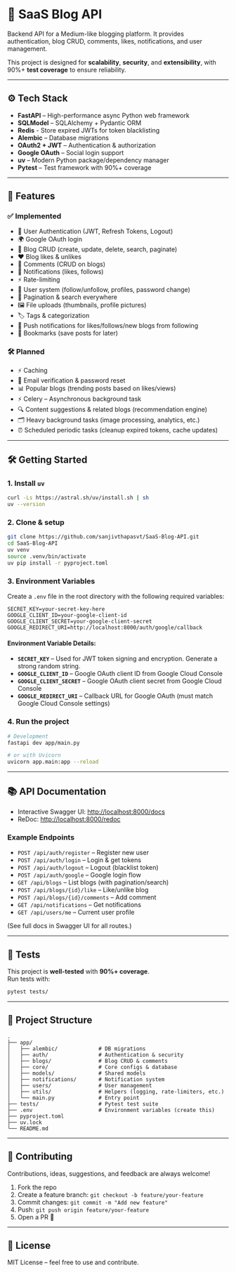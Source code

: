 # 📝 SaaS Blog API  

Backend API for a Medium-like blogging platform. It provides authentication, blog CRUD, comments, likes, notifications, and user management.  

This project is designed for **scalability**, **security**, and **extensibility**, with 90%+ **test coverage** to ensure reliability.  

---

## ⚙️ Tech Stack  

- **FastAPI** – High-performance async Python web framework  
- **SQLModel** – SQLAlchemy + Pydantic ORM 
- **Redis** - Store expired JWTs for token blacklisting
- **Alembic** – Database migrations  
- **OAuth2 + JWT** – Authentication & authorization  
- **Google OAuth** – Social login support  
- **uv** – Modern Python package/dependency manager  
- **Pytest** – Test framework with 90%+ coverage  

---

## 🚀 Features  

### ✅ Implemented  
- 🔑 User Authentication (JWT, Refresh Tokens, Logout)  
- 🌍 Google OAuth login  
- 📝 Blog CRUD (create, update, delete, search, paginate)  
- ❤️ Blog likes & unlikes  
- 💬 Comments (CRUD on blogs)  
- 🔔 Notifications (likes, follows)
- ⚡ Rate-limiting  
- 👥 User system (follow/unfollow, profiles, password change)  
- 🔎 Pagination & search everywhere  
- 🖼️ File uploads (thumbnails, profile pictures)  
- 🏷️ Tags & categorization  
- 🔔 Push notifications for likes/follows/new blogs from following
- 📌 Bookmarks (save posts for later)

### 🛠 Planned  
- ⚡ Caching  
- 📧 Email verification & password reset
- 📊 Popular blogs (trending posts based on likes/views)
- ⚡ Celery – Asynchronous background task
- 🔍 Content suggestions & related blogs (recommendation engine)
- 🗂️ Heavy background tasks (image processing, analytics, etc.)
- ⏰ Scheduled periodic tasks (cleanup expired tokens, cache updates)

---

## 🛠️ Getting Started  

### 1. Install `uv`  

```bash
curl -Ls https://astral.sh/uv/install.sh | sh
uv --version
```

### 2. Clone & setup  

```bash
git clone https://github.com/sanjivthapasvt/SaaS-Blog-API.git
cd SaaS-Blog-API
uv venv
source .venv/bin/activate
uv pip install -r pyproject.toml
```

### 3. Environment Variables

Create a `.env` file in the root directory with the following required variables:

```env
SECRET_KEY=your-secret-key-here
GOOGLE_CLIENT_ID=your-google-client-id
GOOGLE_CLIENT_SECRET=your-google-client-secret
GOOGLE_REDIRECT_URI=http://localhost:8000/auth/google/callback
```

#### Environment Variable Details:
- **`SECRET_KEY`** – Used for JWT token signing and encryption. Generate a strong random string.
- **`GOOGLE_CLIENT_ID`** – Google OAuth client ID from Google Cloud Console
- **`GOOGLE_CLIENT_SECRET`** – Google OAuth client secret from Google Cloud Console  
- **`GOOGLE_REDIRECT_URI`** – Callback URL for Google OAuth (must match Google Cloud Console settings)

### 4. Run the project  

```bash
# Development
fastapi dev app/main.py

# or with Uvicorn
uvicorn app.main:app --reload
```

---

## 📚 API Documentation  

- Interactive Swagger UI: [http://localhost:8000/docs](http://localhost:8000/docs)  
- ReDoc: [http://localhost:8000/redoc](http://localhost:8000/redoc)  

### Example Endpoints  
- `POST /api/auth/register` – Register new user  
- `POST /api/auth/login` – Login & get tokens  
- `POST /api/auth/logout` – Logout (blacklist token)  
- `POST /api/auth/google` – Google login flow  
- `GET /api/blogs` – List blogs (with pagination/search)  
- `POST /api/blogs/{id}/like` – Like/unlike blog  
- `POST /api/blogs/{id}/comments` – Add comment  
- `GET /api/notifications` – Get notifications  
- `GET /api/users/me` – Current user profile  

(See full docs in Swagger UI for all routes.)  

---

## 🧪 Tests  

This project is **well-tested** with **90%+ coverage**.  
Run tests with:  

```bash
pytest tests/
```

---

## 📂 Project Structure  

```
.
├── app/
│   ├── alembic/             # DB migrations
│   ├── auth/                # Authentication & security
│   ├── blogs/               # Blog CRUD & comments
│   ├── core/                # Core configs & database
│   ├── models/              # Shared models
│   ├── notifications/       # Notification system
│   ├── users/               # User management
│   ├── utils/               # Helpers (logging, rate-limiters, etc.)
│   └── main.py              # Entry point
├── tests/                   # Pytest test suite
├── .env                     # Environment variables (create this)
├── pyproject.toml
├── uv.lock
└── README.md
```

---

## 🤝 Contributing  

Contributions, ideas, suggestions, and feedback are always welcome!  

1. Fork the repo  
2. Create a feature branch: `git checkout -b feature/your-feature`  
3. Commit changes: `git commit -m "Add new feature"`  
4. Push: `git push origin feature/your-feature`  
5. Open a PR 🚀  

---

## 📜 License  

MIT License – feel free to use and contribute.
